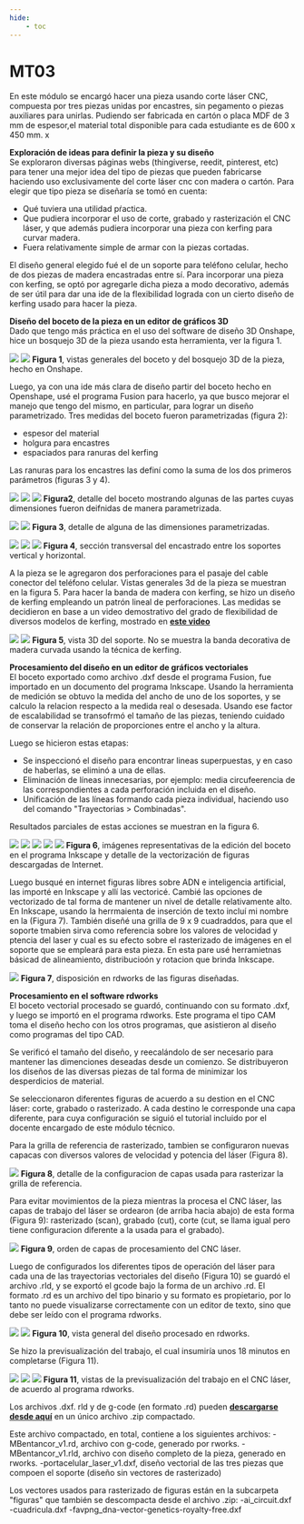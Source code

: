 ```yaml
---
hide:
    - toc
---
```


# MT03

En este módulo se encargó hacer una pieza usando corte láser CNC, compuesta por tres piezas unidas por encastres, sin pegamento o piezas auxiliares para unirlas. Pudiendo ser fabricada en cartón o placa MDF de 3 mm de espesor,el material total disponible para cada estudiante es de 600 x 450 mm. x

**Exploración de ideas para definir la pieza y su diseño**<br>
Se exploraron diversas páginas webs (thingiverse, reedit, pinterest, etc) para tener una mejor idea del tipo de piezas que pueden fabricarse haciendo uso exclusivamente del corte láser cnc con madera o cartón.
Para elegir que tipo pieza se diseñaría se tomó en cuenta: 
- Qué tuviera una utilidad pŕactica. 
- Que pudiera incorporar el uso de corte, grabado y rasterización el CNC láser, y que además pudiera incorporar una pieza con kerfing para curvar madera. 
- Fuera relativamente simple de armar con la piezas cortadas. 

El diseño general elegido fué el de un soporte para teléfono celular, hecho de dos piezas de madera encastradas entre sí. Para incorporar una pieza con kerfing, se optó por agregarle dicha pieza a modo decorativo, además de ser útil para dar una ide de la flexibilidad lograda con un cierto diseño de kerfing usado para hacer la pieza. 

**Diseño del boceto de la pieza en un editor de gráficos 3D**<br>
Dado que tengo más práctica en el uso del software de diseño 3D Onshape, hice un bosquejo 3D de la pieza usando esta herramienta, ver la figura 1. 

![](../images/MT03/fig1a.png)
![](../images/MT03/fig1b.png)
**Figura 1**, vistas generales del boceto y del bosquejo 3D de la pieza, hecho en Onshape. 

Luego, ya con una ide más clara de diseño partir del boceto hecho en Openshape, usé el programa Fusion para hacerlo, ya que busco mejorar el manejo que tengo del mismo, en particular, para lograr un diseño parametrizado. 
Tres medidas del boceto fueron  parametrizadas (figura 2): 
- espesor del material
- holgura para encastres
- espaciados para ranuras del kerfing

Las ranuras para los encastres las definí como la suma de los dos primeros parámetros (figuras 3 y 4). 

![](../images/MT03/fig2a.png)
![](../images/MT03/fig2b.png)
![](../images/MT03/fig2c.png)
**Figura2**, detalle del boceto  mostrando algunas de las partes cuyas dimensiones fueron deifnidas de manera parametrizada. 

![](../images/MT03/fig3a.png)
![](../images/MT03/fig3b.png)
**Figura 3**, detalle de alguna de las dimensiones parametrizadas. 


![](../images/MT03/fig4a.png)
![](../images/MT03/fig4b.png)
![](../images/MT03/fig4c.png)
**Figura 4**, sección transversal del encastrado entre los soportes vertical y horizontal. 

A la pieza se le agregaron dos perforaciones para el pasaje del cable conector del teléfono celular. Vistas generales 3d de la pieza se muestran en la figura 5. Para hacer la banda de madera con kerfing, se hizo un diseño de kerfing empleando un patrón lineal de perforaciones. Las medidas se decidieron en base a un video demostrativo del grado de flexibilidad de diversos modelos de kerfing, mostrado en [**este video**](https://www.youtube.com/watch?v=QvcpBnxsQws)

![](../images/MT03/fig5a.png)
![](../images/MT03/fig5b.png)
**Figura 5**, vista 3D del soporte. No se muestra la banda decorativa de madera curvada usando la técnica de kerfing. 

**Procesamiento del diseño en un editor de gráficos vectoriales**<br>
El boceto exportado como archivo .dxf desde el programa Fusion, fue importado en un documento del programa Inkscape. Usando la herramienta de medición se obtuvo la medida del ancho de uno de los soportes, y se calculo la relacion respecto a la medida real o desesada. Usando ese factor de escalabilidad se transofrmó el tamaño de las piezas, teniendo cuidado de conservar la relación de proporciones entre el ancho y la altura. 

Luego se hicieron estas etapas: 
- Se inspeccionó el diseño para encontrar lineas superpuestas, y en caso de haberlas, se eliminó a una de ellas. 
- Eliminación de líneas innecesarias, por ejemplo: media circufeerencia de las correspondientes a cada perforación incluida en el diseño. 
- Unificación de las líneas formando cada pieza individual, haciendo uso del comando "Trayectorias > Combinadas". 

Resultados parciales de estas acciones se muestran en la figura 6. 

![](../images/MT03/fig6a.png)
![](../images/MT03/fig6b.png)
![](../images/MT03/fig6c.png)
![](../images/MT03/fig6d.png)
![](../images/MT03/fig6e.png)
**Figura 6**, imágenes representativas de la edición del boceto en el programa Inkscape y detalle de la vectorización de figuras descargadas de Internet. 

Luego busqué en internet figuras libres sobre ADN  e inteligencia artificial, las importé en Inkscape y allí las vectoricé. Cambié las opciones de vectorizado de tal forma de mantener un nivel de detalle relativamente alto. En Inkscape, usando la herrmaienta de inserción de texto incluí mi nombre en la  (Figura 7). 
También diseñé una grilla de 9 x 9 cuadraddos, para que el soporte tmabien sirva como referencia sobre los valores de velocidad y ptencia del laser y cual es su efecto sobre el rasterizado de imágenes en el soporte que se empleará para esta pieza. En esta pare usé herramietnas básicad de alineamiento, distribucioón y rotacion que brinda Inkscape. 

![](../images/MT03/fig7.png)
**Figura 7**, disposición en rdworks de las figuras diseñadas. 


**Procesamiento en el software rdworks**<br>
El boceto vectorial procesado se guardó, continuando con su formato .dxf, y luego se importó en el programa rdworks. Este programa el tipo CAM toma el diseño hecho con los otros programas, que asistieron al diseño como programas del tipo CAD. 

Se verificó el tamaño del diseño, y reecalándolo de ser necesario para mantener las dimenciones deseadas desde un comienzo. Se distribuyeron los diseños de las diversas piezas de tal forma de minimizar los desperdicios de material. 

Se seleccionaron diferentes figuras de acuerdo a su destion en el CNC láser: corte, grabado o rasterizado. A cada destino le corresponde una capa diferente, para cuya configuración se siguió el tutorial incluido por el docente encargado de este módulo técnico. 

Para la grilla de referencia de rasterizado, tambien se configuraron nuevas capacas con diversos valores de velocidad y potencia del láser (Figura 8). 

![](../images/MT03/fig8.png)
**Figura 8**, detalle de la configuracion de capas usada para rasterizar la grilla de referencia. 

Para evitar movimientos de la pieza mientras la procesa el CNC láser, las capas de trabajo del láser se ordearon (de arriba hacia abajo) de esta forma (Figura 9): rasterizado (scan), grabado (cut), corte (cut, se llama igual pero tiene configuracion diferente a la usada para el grabado). 

![](../images/MT03/fig9.png)
**Figura 9**, orden de capas de procesamiento del CNC láser. 

Luego de configurados los diferentes tipos de operación del láser para cada una de las trayectorias vectoriales del diseño (Figura 10) se guardó el archivo .rld, y se exportó el gcode bajo la forma de un archivo .rd. 
El formato .rd es un archivo del tipo binario y su formato es propietario, por lo tanto no puede visualizarse correctamente con un editor de texto, sino que debe ser leído con el programa rdworks. 

![](../images/MT03/fig10a.png)
![](../images/MT03/fig10b.png)
**Figura 10**, vista general del diseño procesado en rdworks. 

Se hizo la previsualización del trabajo, el cual insumiría unos 18 minutos en completarse (Figura 11).


![](../images/MT03/fig11a.png)
![](../images/MT03/fig11b.png)
![](../images/MT03/fig11c.png)
**Figura 11**, vistas de la previsualización del trabajo en el CNC láser, de acuerdo al programa rdworks. 

Los archivos .dxf. rld y de g-code (en formato .rd) pueden [**descargarse desde aquí**](../archivos/MT03/piezas_MT03_MBentancor.zip) en un único archivo .zip compactado. 

Este archivo compactado, en total, contiene a los siguientes archivos: 
-MBentancor_v1.rd, archivo con g-code, generado por rworks. 
-MBentancor_v1.rld, archivo con diseño completo de la pieza, generado en rworks. 
-portacelular_laser_v1.dxf, diseño vectorial de las tres piezas que compoen el soporte (diseño sin vectores de rasterizado)

Los vectores usados para rasterizado de figuras están en la subcarpeta "figuras" que también se descompacta desde el archivo .zip: 
-ai_circuit.dxf
-cuadricula.dxf
-favpng_dna-vector-genetics-royalty-free.dxf


